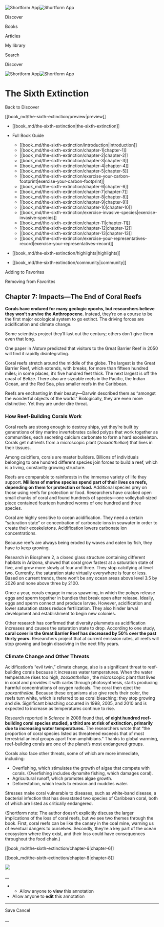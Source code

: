 ![Shortform App](/img/logo.36a2399e.svg)![Shortform App](/img/logo-dark.70c1b072.svg)

Discover

Books

Articles

My library

Search

Discover

![Shortform App](/img/logo.36a2399e.svg)![Shortform App](/img/logo-dark.70c1b072.svg)

# The Sixth Extinction

Back to Discover

[[book_md/the-sixth-extinction/preview|preview]]

  * [[book_md/the-sixth-extinction|the-sixth-extinction]]
  * Full Book Guide

    * [[book_md/the-sixth-extinction/introduction|introduction]]
    * [[book_md/the-sixth-extinction/chapter-1|chapter-1]]
    * [[book_md/the-sixth-extinction/chapter-2|chapter-2]]
    * [[book_md/the-sixth-extinction/chapter-3|chapter-3]]
    * [[book_md/the-sixth-extinction/chapter-4|chapter-4]]
    * [[book_md/the-sixth-extinction/chapter-5|chapter-5]]
    * [[book_md/the-sixth-extinction/exercise-your-carbon-footprint|exercise-your-carbon-footprint]]
    * [[book_md/the-sixth-extinction/chapter-6|chapter-6]]
    * [[book_md/the-sixth-extinction/chapter-7|chapter-7]]
    * [[book_md/the-sixth-extinction/chapter-8|chapter-8]]
    * [[book_md/the-sixth-extinction/chapter-9|chapter-9]]
    * [[book_md/the-sixth-extinction/chapter-10|chapter-10]]
    * [[book_md/the-sixth-extinction/exercise-invasive-species|exercise-invasive-species]]
    * [[book_md/the-sixth-extinction/chapter-11|chapter-11]]
    * [[book_md/the-sixth-extinction/chapter-12|chapter-12]]
    * [[book_md/the-sixth-extinction/chapter-13|chapter-13]]
    * [[book_md/the-sixth-extinction/exercise-your-representatives-record|exercise-your-representatives-record]]
  * [[book_md/the-sixth-extinction/highlights|highlights]]
  * [[book_md/the-sixth-extinction/community|community]]



Adding to Favorites 

Removing from Favorites 

## Chapter 7: Impacts—The End of Coral Reefs

**Corals have endured for many geologic epochs, but researchers believe they won’t survive the Anthropocene.** Instead, they’re on a course to be the first major ecological system to go extinct. The driving forces are acidification and climate change.

Some scientists project they’ll last out the century; others don’t give them even that long.

One paper in _Nature_ predicted that visitors to the Great Barrier Reef in 2050 will find it rapidly disintegrating.

Coral reefs stretch around the middle of the globe. The largest is the Great Barrier Reef, which extends, with breaks, for more than fifteen hundred miles; in some places, it’s five hundred feet thick. The next largest is off the coast of Belize. There also are sizeable reefs in the Pacific, the Indian Ocean, and the Red Sea, plus smaller reefs in the Caribbean.

Reefs are enchanting in their beauty—Darwin described them as “amongst the wonderful objects of the world.” Biologically, they are even more distinctive. Yet they are under dire threat.

### How Reef-Building Corals Work

Coral reefs are strong enough to destroy ships, yet they’re built by generations of tiny marine invertebrates called polyps that work together as communities, each secreting calcium carbonate to form a hard exoskeleton. Corals get nutrients from a microscopic plant (_zooxanthellae_) that lives in their tissues.

Among calcifiers, corals are master builders. Billions of individuals belonging to one hundred different species join forces to build a reef, which is a living, constantly growing structure.

Reefs are comparable to rainforests in the immense variety of life they support. **Millions of marine species spend part of their lives on reefs, depending on them for protection or food.** Additional species prey on those using reefs for protection or food. Researchers have cracked open small chunks of coral and found hundreds of species—one volleyball-sized piece contained fourteen hundred worms of one hundred and three species.

Coral are highly sensitive to ocean acidification. They need a certain “saturation state” or concentration of carbonate ions in seawater in order to create their exoskeletons. Acidification lowers carbonate ion concentrations.

Because reefs are always being eroded by waves and eaten by fish, they have to keep growing.

Research in Biosphere 2, a closed glass structure containing different habitats in Arizona, showed that coral grow fastest at a saturation state of five, and grow more slowly at four and three. They stop calcifying at level two. Currently, the saturation state virtually everywhere is four or less. Based on current trends, there won’t be any ocean areas above level 3.5 by 2026 and none above three by 2100.

Once a year, corals engage in mass spawning, in which the polyps release eggs and sperm together in bundles that break open after release. Ideally, eggs and sperm connect and produce larvae. However, acidification and lower saturation states reduce fertilization. They also hinder larval development and establishment to begin new colonies.

Other research has confirmed that diversity plummets as acidification increases and causes the saturation state to drop. According to one study, **coral cover in the Great Barrier Reef has decreased by 50% over the past thirty years.** Researchers project that at current emission rates, all reefs will stop growing and begin dissolving in the next fifty years.

### Climate Change and Other Threats

Acidification’s “evil twin,” climate change, also is a significant threat to reef-building corals because it increases water temperatures. When the water temperature rises too high, _zooxanthellae_ , the microscopic plant that lives in coral and provides it with carbs through photosynthesis, starts producing harmful concentrations of oxygen radicals. The coral then eject the _zooxanthellae._ Because these organisms also give reefs their color, the reefs turn white, which is referred to as coral bleaching; they stop growing and die. Significant bleaching occurred in 1998, 2005, and 2010 and is expected to increase as temperatures continue to rise.

Research reported in _Science_ in 2008 found that, **of eight hundred reef-building coral species studied, a third are at risk of extinction, primarily due to increasing water temperatures.** The researchers wrote that “the proportion of coral species listed as threatened exceeds that of most terrestrial animal groups apart from amphibians.” Thanks to global warming, reef-building corals are one of the planet’s most endangered groups.

Corals also face other threats, some of which are more immediate, including:

  * Overfishing, which stimulates the growth of algae that compete with corals. (Overfishing includes dynamite fishing, which damages coral).
  * Agricultural runoff, which promotes algae growth.
  * Deforestation, which leads to erosion and muddies water.



Stresses make coral vulnerable to diseases, such as white-band disease, a bacterial infection that has devastated two species of Caribbean coral, both of which are listed as critically endangered.

(Shortform note: The author doesn’t explicitly discuss the larger implications of the loss of coral reefs, but we see two themes through the book. First, coral reefs can be like the canary in the coal mine, warning us of eventual dangers to ourselves. Secondly, they’re a key part of the ocean ecosystem where they exist, and their loss could have consequences throughout the food chain.)

[[book_md/the-sixth-extinction/chapter-6|chapter-6]]

[[book_md/the-sixth-extinction/chapter-8|chapter-8]]

![](https://bat.bing.com/action/0?ti=56018282&Ver=2&mid=09cf4ab4-0d29-4aff-b1d6-6337ba7d53c1&sid=1711133063fa11eebdec89a8b8ae3bbc&vid=171147a063fa11eea7440fcfeb230d96&vids=0&msclkid=N&pi=0&lg=en-US&sw=800&sh=600&sc=24&nwd=1&tl=Shortform%20%7C%20Book&p=https%3A%2F%2Fwww.shortform.com%2Fapp%2Fbook%2Fthe-sixth-extinction%2Fchapter-7&r=&lt=326&evt=pageLoad&sv=1&rn=474458)

__

  *   * Allow anyone to **view** this annotation
  * Allow anyone to **edit** this annotation



* * *

Save Cancel

__




